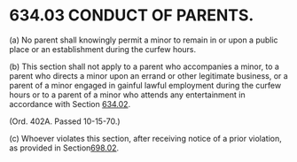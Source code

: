634.03 CONDUCT OF PARENTS.
==========================

​(a) No parent shall knowingly permit a minor to remain in or upon a
public place or an establishment during the curfew hours.

​(b) This section shall not apply to a parent who accompanies a minor,
to a parent who directs a minor upon an errand or other legitimate
business, or a parent of a minor engaged in gainful lawful employment
during the curfew hours or to a parent of a minor who attends any
entertainment in accordance with Section [634.02](302ed216.html).

(Ord. 402A. Passed 10-15-70.)

​(c) Whoever violates this section, after receiving notice of a prior
violation, as provided in Section[698.02](3046bdef.html).
